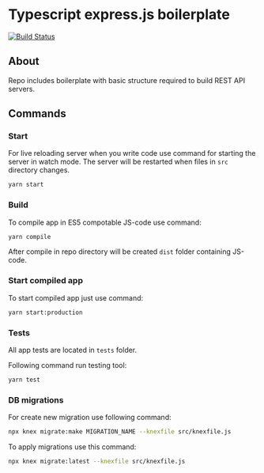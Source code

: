 # Typescript express.js boilerplate

[![Build Status](https://travis-ci.com/your-bunny-wrote/ts-express-boilerplate.svg?branch=master)](https://travis-ci.com/your-bunny-wrote/ts-express-boilerplate)

## About

Repo includes boilerplate with basic structure required to build REST API servers.

## Commands

### Start

For live reloading server when you write code use command for starting the server in watch mode. The server will be restarted when files in `src` directory changes.

```sh
yarn start
```

### Build

To compile app in ES5 compotable JS-code use command:

```sh
yarn compile
```

After compile in repo directory will be created `dist` folder containing JS-code.

### Start compiled app

To start compiled app just use command:
```sh
yarn start:production
```

### Tests

All app tests are located in `tests` folder.

Following command run testing tool:

```sh
yarn test
```

### DB migrations

For create new migration use following command:

```sh
npx knex migrate:make MIGRATION_NAME --knexfile src/knexfile.js
```

To apply migrations use this command:

```sh
npx knex migrate:latest --knexfile src/knexfile.js
```
